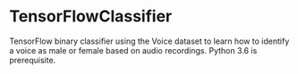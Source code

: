 # TensorFlowClassifier
TensorFlow binary classifier using the Voice dataset to learn how to identify a voice as male or female based on audio recordings. 
Python 3.6 is prerequisite.

